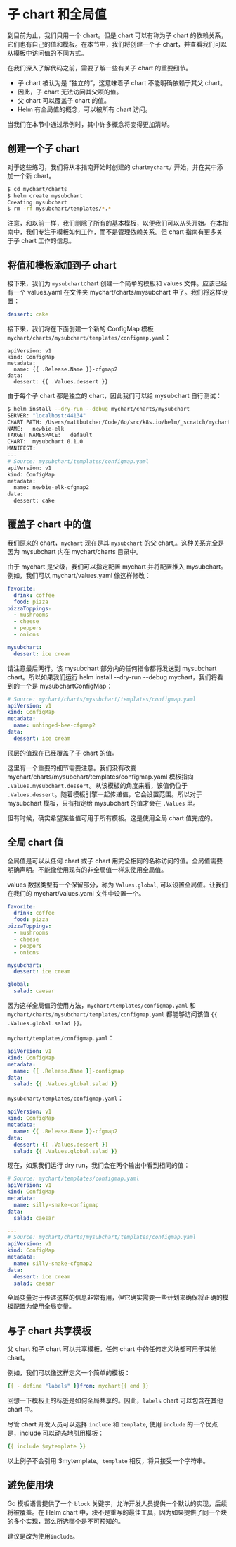 # 子 chart 和全局值

到目前为止，我们只用一个 chart。但是 chart 可以有称为子 chart 的依赖关系，它们也有自己的值和模板。在本节中，我们将创建一个子 chart，并查看我们可以从模板中访问值的不同方式。

在我们深入了解代码之前，需要了解一些有关子 chart 的重要细节。

- 子 chart 被认为是 “独立的”，这意味着子 chart 不能明确依赖于其父 chart。
- 因此，子 chart 无法访问其父项的值。
- 父 chart 可以覆盖子 chart 的值。
- Helm 有全局值的概念，可以被所有 chart 访问。

当我们在本节中通过示例时，其中许多概念将变得更加清晰。

## 创建一个子 chart

对于这些练习，我们将从本指南开始时创建的 chart`mychart/` 开始，并在其中添加一个新 chart。

```bash
$ cd mychart/charts
$ helm create mysubchart
Creating mysubchart
$ rm -rf mysubchart/templates/*.*
```

注意，和以前一样，我们删除了所有的基本模板，以便我们可以从头开始。在本指南中，我们专注于模板如何工作，而不是管理依赖关系。但 chart 指南有更多关于子 chart 工作的信息。




## 将值和模板添加到子 chart

接下来，我们为 `mysubchart`chart 创建一个简单的模板和 values 文件。应该已经有一个 values.yaml 在文件夹 mychart/charts/mysubchart 中了。我们将这样设置：

```yaml
dessert: cake
```

接下来，我们将在下面创建一个新的 ConfigMap 模板 `mychart/charts/mysubchart/templates/configmap.yaml`：

```
apiVersion: v1
kind: ConfigMap
metadata:
  name: {{ .Release.Name }}-cfgmap2
data:
  dessert: {{ .Values.dessert }}
```

由于每个子 chart 都是独立的 chart，因此我们可以给 mysubchart 自行测试：

```bash
$ helm install --dry-run --debug mychart/charts/mysubchart
SERVER: "localhost:44134"
CHART PATH: /Users/mattbutcher/Code/Go/src/k8s.io/helm/_scratch/mychart/charts/mysubchart
NAME:   newbie-elk
TARGET NAMESPACE:   default
CHART:  mysubchart 0.1.0
MANIFEST:
---
# Source: mysubchart/templates/configmap.yaml
apiVersion: v1
kind: ConfigMap
metadata:
  name: newbie-elk-cfgmap2
data:
  dessert: cake
```

## 覆盖子 chart 中的值

我们原来的 chart，`mychart` 现在是其 `mysubchart` 的父 chart,。这种关系完全是因为 mysubchart 内在 mychart/charts 目录中。

由于 mychart 是父级，我们可以指定配置 mychart 并将配置推入 mysubchart。例如，我们可以 mychart/values.yaml 像这样修改：

```yaml
favorite:
  drink: coffee
  food: pizza
pizzaToppings:
  - mushrooms
  - cheese
  - peppers
  - onions

mysubchart:
  dessert: ice cream
```

请注意最后两行。该 mysubchart 部分内的任何指令都将发送到 mysubchart chart。所以如果我们运行 helm install --dry-run --debug mychart，我们将看到的一个是 mysubchartConfigMap：

```yaml
# Source: mychart/charts/mysubchart/templates/configmap.yaml
apiVersion: v1
kind: ConfigMap
metadata:
  name: unhinged-bee-cfgmap2
data:
  dessert: ice cream
```

顶层的值现在已经覆盖了子 chart 的值。

这里有一个重要的细节需要注意。我们没有改变 mychart/charts/mysubchart/templates/configmap.yaml 模板指向 `.Values.mysubchart.dessert`。从该模板的角度来看，该值仍位于 `.Values.dessert`。随着模板引擎一起传递值，它会设置范围。所以对于 mysubchart 模板，只有指定给 mysubchart 的值才会在 `.Values` 里。

但有时候，确实希望某些值可用于所有模板。这是使用全局 chart 值完成的。

## 全局 chart 值

全局值是可以从任何 chart 或子 chart 用完全相同的名称访问的值。全局值需要明确声明。不能像使用现有的非全局值一样来使用全局值。

values 数据类型有一个保留部分，称为 `Values.global`, 可以设置全局值。让我们在我们的 mychart/values.yaml 文件中设置一个。

```yaml
favorite:
  drink: coffee
  food: pizza
pizzaToppings:
  - mushrooms
  - cheese
  - peppers
  - onions

mysubchart:
  dessert: ice cream

global:
  salad: caesar
```

因为这样全局值的使用方法，`mychart/templates/configmap.yaml` 和 `mychart/charts/mysubchart/templates/configmap.yaml` 都能够访问该值 `{{ .Values.global.salad }}`。

`mychart/templates/configmap.yaml`：

```yaml
apiVersion: v1
kind: ConfigMap
metadata:
  name: {{ .Release.Name }}-configmap
data:
  salad: {{ .Values.global.salad }}
```

`mysubchart/templates/configmap.yaml`：

```yaml
apiVersion: v1
kind: ConfigMap
metadata:
  name: {{ .Release.Name }}-cfgmap2
data:
  dessert: {{ .Values.dessert }}
  salad: {{ .Values.global.salad }}
```

现在，如果我们运行 dry run，我们会在两个输出中看到相同的值：

```yaml
# Source: mychart/templates/configmap.yaml
apiVersion: v1
kind: ConfigMap
metadata:
  name: silly-snake-configmap
data:
  salad: caesar

---
# Source: mychart/charts/mysubchart/templates/configmap.yaml
apiVersion: v1
kind: ConfigMap
metadata:
  name: silly-snake-cfgmap2
data:
  dessert: ice cream
  salad: caesar
```

全局变量对于传递这样的信息非常有用，但它确实需要一些计划来确保将正确的模板配置为使用全局变量。

## 与子 chart 共享模板

父 chart 和子 chart 可以共享模板。任何 chart 中的任何定义块都可用于其他 chart。

例如，我们可以像这样定义一个简单的模板：


```yaml
{{ - define "labels" }}from: mychart{{ end }}
```

回想一下模板上的标签是如何全局共享的。因此，`labels` chart 可以包含在其他 chart 中。

尽管 chart 开发人员可以选择 `include` 和 `template`, 使用 `include` 的一个优点是，include 可以动态地引用模板：

```yaml
{{ include $mytemplate }}
```

以上例子不会引用 $mytemplate。`template` 相反，将只接受一个字符串。

## 避免使用块
Go 模板语言提供了一个 `block` 关键字，允许开发人员提供一个默认的实现，后续将被覆盖。在 Helm chart 中，块不是重写的最佳工具，因为如果提供了同一个块的多个实现，那么所选哪个是不可预知的。

建议是改为使用`include`。
